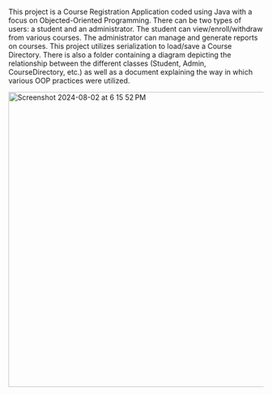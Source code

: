 This project is a Course Registration Application coded using Java with a focus on Objected-Oriented Programming. There can be two types of users: a student and an administrator. The student can view/enroll/withdraw from various courses. The administrator can manage and generate reports on courses. This project utilizes serialization to load/save a Course Directory. 
There is also a folder containing a diagram depicting the relationship between the different classes (Student, Admin, CourseDirectory, etc.) as well as a document explaining the way in which various OOP practices were utilized. 


<img width="582" alt="Screenshot 2024-08-02 at 6 15 52 PM" src="https://github.com/user-attachments/assets/37bc27ac-329c-4c75-80ef-0a90d954af1f">
